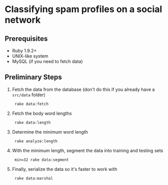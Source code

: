 Classifying spam profiles on a social network
=============================================

Prerequisites
-------------

- Ruby 1.9.2+
- UNIX-like system
- MySQL (if you need to fetch data)

Preliminary Steps
-----------------

1. Fetch the data from the database (don't do this if you already have a
    `src/data` folder)

        rake data:fetch

2. Fetch the body word lengths

        rake data:length

3. Determine the minimum word length

        rake analyze:length

4. With the minimum length, segment the data into training and testing sets

        min=32 rake data:segment

5. Finally, serialize the data so it's faster to work with

        rake data:marshal
